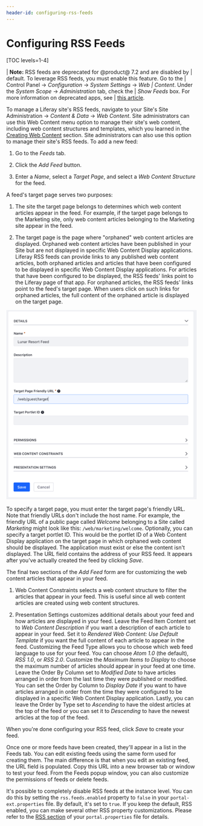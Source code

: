 ```yaml
---
header-id: configuring-rss-feeds
---
```


# Configuring RSS Feeds

[TOC levels=1-4]

| **Note:** RSS feeds are deprecated for @product@ 7.2 and are disabled by
| default. To leverage RSS feeds, you must enable this feature. Go to the
| Control Panel &rarr; *Configuration* &rarr; *System Settings* &rarr; *Web
| Content*. Under the *System Scope* &rarr; *Administration* tab, check the
| *Show Feeds* box. For more information on deprecated apps, see
| [this article](/docs/7-2/deploy/-/knowledge_base/d/deprecated-apps-in-7-2-what-to-do#web-experience).

To manage a Liferay site's RSS feeds, navigate to your Site's Site
Administration &rarr; *Content & Data* &rarr; *Web Content*. Site administrators
can use this Web Content menu option to manage their site's web content,
including web content structures and templates, which you learned in the 
[Creating Web Content](/docs/7-2/user/-/knowledge_base/u/creating-web-content) 
section. Site administrators can also use this option to manage their site's RSS
feeds. To add a new feed:

1.  Go to the *Feeds* tab.

2.  Click the *Add Feed* button.

3.  Enter a *Name*, select a *Target Page*, and select a *Web Content 
    Structure* for the feed.

A feed's target page serves two purposes:

1. The site the target page belongs to determines which web content articles
   appear in the feed. For example, if the target page belongs to the Marketing
   site, only web content articles belonging to the Marketing site appear in the
   feed.

2. The target page is the page where "orphaned" web content articles are
   displayed. Orphaned web content articles have been published in your Site but
   are not displayed in specific Web Content Display applications. Liferay RSS
   feeds can provide links to any published web content articles, both orphaned
   articles and articles that have been configured to be displayed in specific
   Web Content Display applications. For articles that have been configured to
   be displayed, the RSS feeds' links point to the Liferay page of that app. For
   orphaned articles, the RSS feeds' links point to the feed's target page. When
   users click on such links for orphaned articles, the full content of the
   orphaned article is displayed on the target page.

![Figure 1: To create a new RSS feed, you only need to specify a name, target page, and web content structure. Of course, you can also configure other features of the feed such as its permissions, web content constraints, and presentation settings.](../../../../images/web-content-new-feed.png)

To specify a target page, you must enter the target page's friendly URL. Note
that friendly URLs don't include the host name. For example, the friendly URL
of a public page called *Welcome* belonging to a Site called *Marketing* might
look like this: `/web/marketing/welcome`. Optionally, you can specify a target
portlet ID. This would be the portlet ID of a Web Content Display application on
the target page in which orphaned web content should be displayed. The
application must exist or else the content isn't displayed. The URL field
contains the address of your RSS feed. It appears after you've actually created
the feed by clicking *Save*.

The final two sections of the *Add Feed* form are for customizing the web
content articles that appear in your feed.

1. Web Content Constraints selects a web content structure to filter the
   articles that appear in your feed. This is useful since all web content
   articles are created using web content structures.

2. Presentation Settings customizes additional details about your feed and how
   articles are displayed in your feed. Leave the Feed Item Content set to *Web
   Content Description* if you want a description of each article to appear in
   your feed. Set it to *Rendered Web Content: Use Default Template* if you want
   the full content of each article to appear in the feed. Customizing the Feed
   Type allows you to choose which web feed language to use for your feed. You
   can choose *Atom 1.0* (the default), *RSS 1.0*, or *RSS 2.0*. Customize the
   *Maximum Items to Display* to choose the maximum number of articles should
   appear in your feed at one time. Leave the Order By Column set to *Modified
   Date* to have articles arranged in order from the last time they were
   published or modified. You can set the Order by Column to *Display Date* if
   you want to have articles arranged in order from the time they were
   configured to be displayed in a specific Web Content Display application.
   Lastly, you can leave the Order by Type set to *Ascending* to have the oldest
   articles at the top of the feed or you can set it to *Descending* to have the
   newest articles at the top of the feed.

When you're done configuring your RSS feed, click *Save* to create your feed.

Once one or more feeds have been created, they'll appear in a list in the Feeds
tab. You can edit existing feeds using the same form used for creating them. 
The main difference is that when you edit an existing feed, the URL field is 
populated. Copy this URL into a new browser tab or window to test your feed. 
From the Feeds popup window, you can also customize the permissions of feeds or 
delete feeds.

It's possible to completely disable RSS feeds at the instance level. You can do
this by setting the `rss.feeds.enabled` property to `false` in your
`portal-ext.properties` file. By default, it's set to `true`. If you keep the
default, RSS enabled, you can make several other RSS property customizations.
Please refer to the
[RSS section](https://docs.liferay.com/ce/portal/7.2-latest/propertiesdoc/portal.properties.html#RSS)
of your `portal.properties` file for details.
